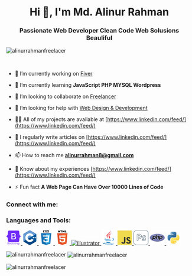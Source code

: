 <h1 align="center">Hi 👋, I'm Md. Alinur Rahman</h1>
<h3 align="center">Passionate Web Developer Clean Code Web Solusions Beauliful</h3>

<p align="left"> <img src="https://komarev.com/ghpvc/?username=alinurrahmanfreelacer&label=Profile%20views&color=0e75b6&style=flat" alt="alinurrahmanfreelacer" /> </p>

<p align="left"> <a href="https://twitter.com/" target="blank"><img src="https://img.shields.io/twitter/follow/?logo=twitter&style=for-the-badge" alt="" /></a> </p>

- 🔭 I’m currently working on [Fiver](https://www.linkedin.com/feed/)

- 🌱 I’m currently learning **JavaScript PHP MYSQL Wordpress**

- 👯 I’m looking to collaborate on [Freelancer](https://www.freelancer.com.bd/dashboard)

- 🤝 I’m looking for help with [Web Design & Development](https://www.freelancer.com.bd/dashboard)

- 👨‍💻 All of my projects are available at [https://www.linkedin.com/feed/](https://www.linkedin.com/feed/)

- 📝 I regularly write articles on [https://www.linkedin.com/feed/](https://www.linkedin.com/feed/)

- 📫 How to reach me **alinurrahman8@gmail.com**

- 📄 Know about my experiences [https://www.linkedin.com/feed/](https://www.linkedin.com/feed/)

- ⚡ Fun fact **A Web Page Can Have Over 10000 Lines of Code**

<h3 align="left">Connect with me:</h3>
<p align="left">
</p>

<h3 align="left">Languages and Tools:</h3>
<p align="left"> <a href="https://getbootstrap.com" target="_blank" rel="noreferrer"> <img src="https://raw.githubusercontent.com/devicons/devicon/master/icons/bootstrap/bootstrap-plain-wordmark.svg" alt="bootstrap" width="40" height="40"/> </a> <a href="https://www.w3schools.com/cpp/" target="_blank" rel="noreferrer"> <img src="https://raw.githubusercontent.com/devicons/devicon/master/icons/cplusplus/cplusplus-original.svg" alt="cplusplus" width="40" height="40"/> </a> <a href="https://www.w3schools.com/css/" target="_blank" rel="noreferrer"> <img src="https://raw.githubusercontent.com/devicons/devicon/master/icons/css3/css3-original-wordmark.svg" alt="css3" width="40" height="40"/> </a> <a href="https://www.w3.org/html/" target="_blank" rel="noreferrer"> <img src="https://raw.githubusercontent.com/devicons/devicon/master/icons/html5/html5-original-wordmark.svg" alt="html5" width="40" height="40"/> </a> <a href="https://www.adobe.com/in/products/illustrator.html" target="_blank" rel="noreferrer"> <img src="https://www.vectorlogo.zone/logos/adobe_illustrator/adobe_illustrator-icon.svg" alt="illustrator" width="40" height="40"/> </a> <a href="https://www.java.com" target="_blank" rel="noreferrer"> <img src="https://raw.githubusercontent.com/devicons/devicon/master/icons/java/java-original.svg" alt="java" width="40" height="40"/> </a> <a href="https://developer.mozilla.org/en-US/docs/Web/JavaScript" target="_blank" rel="noreferrer"> <img src="https://raw.githubusercontent.com/devicons/devicon/master/icons/javascript/javascript-original.svg" alt="javascript" width="40" height="40"/> </a> <a href="https://www.photoshop.com/en" target="_blank" rel="noreferrer"> <img src="https://raw.githubusercontent.com/devicons/devicon/master/icons/photoshop/photoshop-line.svg" alt="photoshop" width="40" height="40"/> </a> <a href="https://www.php.net" target="_blank" rel="noreferrer"> <img src="https://raw.githubusercontent.com/devicons/devicon/master/icons/php/php-original.svg" alt="php" width="40" height="40"/> </a> <a href="https://www.python.org" target="_blank" rel="noreferrer"> <img src="https://raw.githubusercontent.com/devicons/devicon/master/icons/python/python-original.svg" alt="python" width="40" height="40"/> </a> </p>

<p><img align="left" src="https://github-readme-stats.vercel.app/api/top-langs?username=alinurrahmanfreelacer&show_icons=true&locale=en&layout=compact" alt="alinurrahmanfreelacer" /></p>

<p>&nbsp;<img align="center" src="https://github-readme-stats.vercel.app/api?username=alinurrahmanfreelacer&show_icons=true&locale=en" alt="alinurrahmanfreelacer" /></p>

<p><img align="center" src="https://github-readme-streak-stats.herokuapp.com/?user=alinurrahmanfreelacer&" alt="alinurrahmanfreelacer" /></p>
